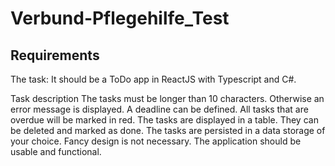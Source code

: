 # Verbund-Pflegehilfe_Test



## Requirements

The task: It should be a ToDo app in ReactJS with Typescript and C#.

Task description
The tasks must be longer than 10 characters. Otherwise an error message is displayed.
A deadline can be defined. All tasks that are overdue will be marked in red.
The tasks are displayed in a table.
They can be deleted and marked as done.
The tasks are persisted in a data storage of your choice.
Fancy design is not necessary. The application should be usable and functional.

